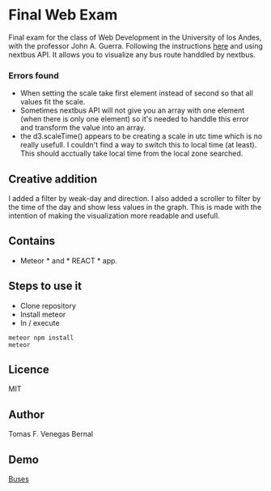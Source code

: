 # Final Web Exam
Final exam for the class of Web Development in the University of los Andes, with the professor John A. Guerra.
Following the instructions [here](https://beta.observablehq.com/@john-guerra/sf-muni-schedule) and using nextbus API.
It allows you to visualize any bus route handdled by nextbus.
  ### Errors found
  - When setting the scale take first element instead of second so that all values fit the scale.
  - Sometimes nextbus API will not give you an array with one element (when there is only one element) so it's needed to handdle this error and transform the value into an array.
  - the d3.scaleTime() appears to be creating a scale in utc time which is no really usefull. I couldn't find a way to switch this to local time (at least). This should acctually take local time from the local zone searched.
## Creative addition
I added a filter by weak-day and direction.
I also added a scroller to filter by the time of the day and show less values in the graph. This is made with the intention of making the visualization more readable and usefull. 

## Contains 
 * Meteor * and * REACT * app. 

## Steps to use it
- Clone repository
- Install meteor
- In / execute

```
meteor npm install
meteor
```

## Licence 
MIT

## Author
Tomas F. Venegas Bernal

## Demo
[Buses](https://busesdificilusarencolombia.herokuapp.com/)

